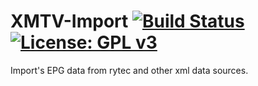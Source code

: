 XMTV-Import [![Build Status](https://travis-ci.org/OpenVisionE2/XMLTV-Import.svg?branch=master)](https://travis-ci.org/OpenVisionE2/XMLTV-Import) [![License: GPL v3](https://img.shields.io/badge/License-GPLv2-blue.svg)](https://www.gnu.org/licenses/gpl-2.0)
===========

Import's EPG data from rytec and other xml data sources.
